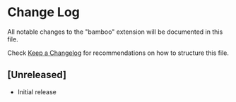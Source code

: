 # Change Log

All notable changes to the "bamboo" extension will be documented in this file.

Check [Keep a Changelog](http://keepachangelog.com/) for recommendations on how to structure this file.

## [Unreleased]

- Initial release
